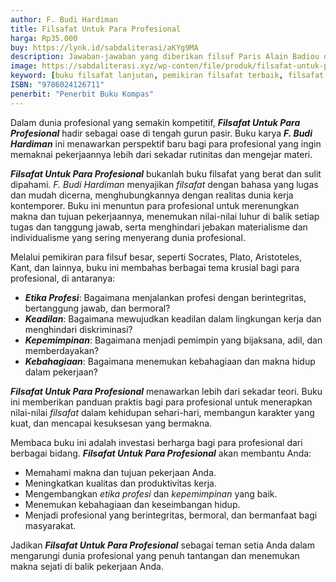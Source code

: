 ```yaml
---
author: F. Budi Hardiman
title: Filsafat Untuk Para Profesional
harga: Rp35.000
buy: https://lynk.id/sabdaliterasi/aKYg9MA
description: Jawaban-jawaban yang diberikan filsuf Paris Alain Badiou dan filsuf serta psikoanalis Slovenia Slavoj Žižek dalam diskusi mereka tentang tema ini di Wina.
image: https://sabdaliterasi.xyz/wp-conten/file/produk/filsafat-untuk-para-profesional.jpg
keyword: [buku filsafat lanjutan, pemikiran filsafat terbaik, filsafat profesional, buku filsafat basabasi]
ISBN: "9786024126711"
penerbit: "Penerbit Buku Kompas"
---
```

<p>Dalam dunia profesional yang semakin kompetitif, <em><strong>Filsafat Untuk Para Profesional</strong></em> hadir sebagai oase di tengah gurun pasir. Buku karya <em><strong>F. Budi Hardiman</strong></em> ini menawarkan perspektif baru bagi para profesional yang ingin memaknai pekerjaannya lebih dari sekadar rutinitas dan mengejar materi.</p><p><em><strong>Filsafat Untuk Para Profesional</strong></em> bukanlah buku filsafat yang berat dan sulit dipahami. <em>F. Budi Hardiman</em> menyajikan <em>filsafat</em> dengan bahasa yang lugas dan mudah dicerna, menghubungkannya dengan realitas dunia kerja kontemporer. Buku ini menuntun para profesional untuk merenungkan makna dan tujuan pekerjaannya, menemukan nilai-nilai luhur di balik setiap tugas dan tanggung jawab, serta menghindari jebakan materialisme dan individualisme yang sering menyerang dunia profesional.</p><p>Melalui pemikiran para filsuf besar, seperti Socrates, Plato, Aristoteles, Kant, dan lainnya, buku ini membahas berbagai tema krusial bagi para profesional, di antaranya:</p><ul><li><em><strong>Etika Profesi</strong></em>: Bagaimana menjalankan profesi dengan berintegritas, bertanggung jawab, dan bermoral?</li><li><em><strong>Keadilan</strong></em>: Bagaimana mewujudkan keadilan dalam lingkungan kerja dan menghindari diskriminasi?</li><li><em><strong>Kepemimpinan</strong></em>: Bagaimana menjadi pemimpin yang bijaksana, adil, dan memberdayakan?</li><li><em><strong>Kebahagiaan</strong></em>: Bagaimana menemukan kebahagiaan dan makna hidup dalam pekerjaan?</li></ul><p><em><strong>Filsafat Untuk Para Profesional</strong></em> menawarkan lebih dari sekadar teori. Buku ini memberikan panduan praktis bagi para profesional untuk menerapkan nilai-nilai <em>filsafat</em> dalam kehidupan sehari-hari, membangun karakter yang kuat, dan mencapai kesuksesan yang bermakna.</p><p>Membaca buku ini adalah investasi berharga bagi para profesional dari berbagai bidang. <em><strong>Filsafat Untuk Para Profesional</strong></em> akan membantu Anda:</p><ul><li>Memahami makna dan tujuan pekerjaan Anda.</li><li>Meningkatkan kualitas dan produktivitas kerja.</li><li>Mengembangkan <em>etika profesi</em> dan <em>kepemimpinan</em> yang baik.</li><li>Menemukan kebahagiaan dan keseimbangan hidup.</li><li>Menjadi profesional yang berintegritas, bermoral, dan bermanfaat bagi masyarakat.</li></ul><p>Jadikan <em><strong>Filsafat Untuk Para Profesional</strong></em> sebagai teman setia Anda dalam mengarungi dunia profesional yang penuh tantangan dan menemukan makna sejati di balik pekerjaan Anda.</p>


